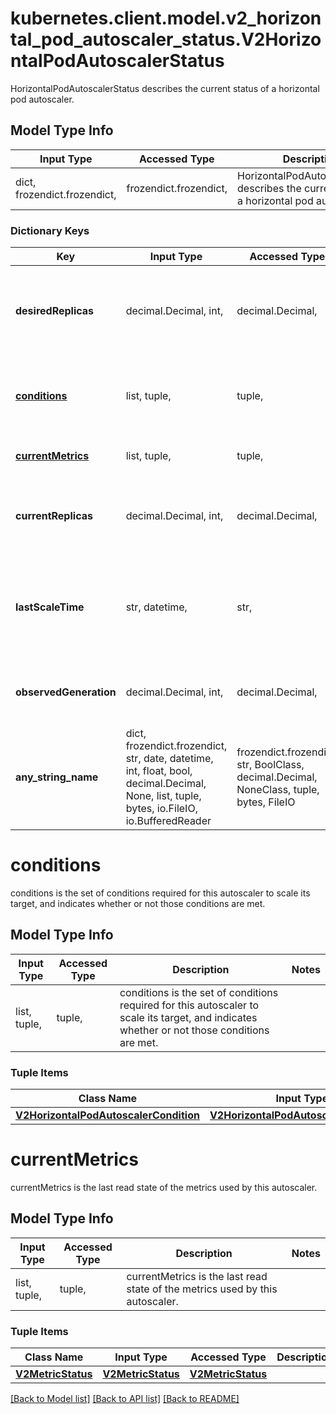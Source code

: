 # kubernetes.client.model.v2_horizontal_pod_autoscaler_status.V2HorizontalPodAutoscalerStatus

HorizontalPodAutoscalerStatus describes the current status of a horizontal pod autoscaler.

## Model Type Info
Input Type | Accessed Type | Description | Notes
------------ | ------------- | ------------- | -------------
dict, frozendict.frozendict,  | frozendict.frozendict,  | HorizontalPodAutoscalerStatus describes the current status of a horizontal pod autoscaler. | 

### Dictionary Keys
Key | Input Type | Accessed Type | Description | Notes
------------ | ------------- | ------------- | ------------- | -------------
**desiredReplicas** | decimal.Decimal, int,  | decimal.Decimal,  | desiredReplicas is the desired number of replicas of pods managed by this autoscaler, as last calculated by the autoscaler. | value must be a 32 bit integer
**[conditions](#conditions)** | list, tuple,  | tuple,  | conditions is the set of conditions required for this autoscaler to scale its target, and indicates whether or not those conditions are met. | [optional] 
**[currentMetrics](#currentMetrics)** | list, tuple,  | tuple,  | currentMetrics is the last read state of the metrics used by this autoscaler. | [optional] 
**currentReplicas** | decimal.Decimal, int,  | decimal.Decimal,  | currentReplicas is current number of replicas of pods managed by this autoscaler, as last seen by the autoscaler. | [optional] value must be a 32 bit integer
**lastScaleTime** | str, datetime,  | str,  | lastScaleTime is the last time the HorizontalPodAutoscaler scaled the number of pods, used by the autoscaler to control how often the number of pods is changed. | [optional] value must conform to RFC-3339 date-time
**observedGeneration** | decimal.Decimal, int,  | decimal.Decimal,  | observedGeneration is the most recent generation observed by this autoscaler. | [optional] value must be a 64 bit integer
**any_string_name** | dict, frozendict.frozendict, str, date, datetime, int, float, bool, decimal.Decimal, None, list, tuple, bytes, io.FileIO, io.BufferedReader | frozendict.frozendict, str, BoolClass, decimal.Decimal, NoneClass, tuple, bytes, FileIO | any string name can be used but the value must be the correct type | [optional]

# conditions

conditions is the set of conditions required for this autoscaler to scale its target, and indicates whether or not those conditions are met.

## Model Type Info
Input Type | Accessed Type | Description | Notes
------------ | ------------- | ------------- | -------------
list, tuple,  | tuple,  | conditions is the set of conditions required for this autoscaler to scale its target, and indicates whether or not those conditions are met. | 

### Tuple Items
Class Name | Input Type | Accessed Type | Description | Notes
------------- | ------------- | ------------- | ------------- | -------------
[**V2HorizontalPodAutoscalerCondition**](V2HorizontalPodAutoscalerCondition.md) | [**V2HorizontalPodAutoscalerCondition**](V2HorizontalPodAutoscalerCondition.md) | [**V2HorizontalPodAutoscalerCondition**](V2HorizontalPodAutoscalerCondition.md) |  | 

# currentMetrics

currentMetrics is the last read state of the metrics used by this autoscaler.

## Model Type Info
Input Type | Accessed Type | Description | Notes
------------ | ------------- | ------------- | -------------
list, tuple,  | tuple,  | currentMetrics is the last read state of the metrics used by this autoscaler. | 

### Tuple Items
Class Name | Input Type | Accessed Type | Description | Notes
------------- | ------------- | ------------- | ------------- | -------------
[**V2MetricStatus**](V2MetricStatus.md) | [**V2MetricStatus**](V2MetricStatus.md) | [**V2MetricStatus**](V2MetricStatus.md) |  | 

[[Back to Model list]](../../README.md#documentation-for-models) [[Back to API list]](../../README.md#documentation-for-api-endpoints) [[Back to README]](../../README.md)

